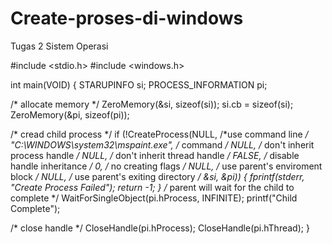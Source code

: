 # Create-proses-di-windows
Tugas 2 Sistem Operasi

#include <stdio.h>
#include <windows.h>

int main(VOID)
{
STARUPINFO si;
PROCESS_INFORMATION pi;

  /* allocate memory */
  ZeroMemory(&si, sizeof(si));
  si.cb = sizeof(si);
  ZeroMemory(&pi, sizeof(pi));
  
  /* cread child process */
  if (!CreateProcess(NULL, /*use command line */
    "C:\\WINDOWS\\system32\\mspaint.exe", /* command */
    NULL, /* don't inherit process handle */
    NULL, /* don't inherit thread handle */
    FALSE, /* disable handle inheritance */
    0, /* no creating flags */
    NULL, /* use parent's enviroment block */
    NULL, /* use parent's exiting directory */
    &si,
    &pi))
   {
    fprintf(stderr, "Create Process Failed");
    return -1;
   }
   /* parent will wait for the child to complete */
   WaitForSingleObject(pi.hProcess, INFINITE);
   printf("Child Complete");
   
   /* close handle */
   CloseHandle(pi.hProcess);
   CloseHandle(pi.hThread);
}
    
